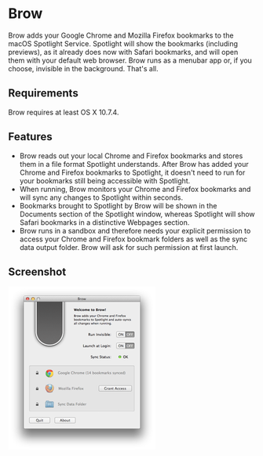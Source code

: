 # Brow

Brow adds your Google Chrome and Mozilla Firefox bookmarks to the macOS Spotlight Service. Spotlight will show the bookmarks (including previews), as it already does now with Safari bookmarks, and will open them with your default web browser. Brow runs as a menubar app or, if you choose, invisible in the background. That's all.

## Requirements

Brow requires at least OS X 10.7.4.

## Features

* Brow reads out your local Chrome and Firefox bookmarks and stores them in a file format Spotlight understands. After Brow has added your Chrome and Firefox bookmarks to Spotlight, it doesn't need to run for your bookmarks still being accessible with Spotlight.
* When running, Brow monitors your Chrome and Firefox bookmarks and will sync any changes to Spotlight within seconds.
* Bookmarks brought to Spotlight by Brow will be shown in the Documents section of the Spotlight window, whereas Spotlight will show Safari bookmarks in a distinctive Webpages section.
* Brow runs in a sandbox and therefore needs your explicit permission to access your Chrome and Firefox bookmark folders as well as the sync data output folder. Brow will ask for such permission at first launch.

## Screenshot

![Brow screenshot](brow-screenshot.png)